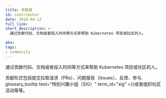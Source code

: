 ```yaml
---
title: 贡献者
id: contributor
date: 2018-04-12
full_link: 
short_description: >
  通过贡献代码、文档或者投入时间等方式来帮助 Kubernetes 项目或社区的人。

aka: 
tags:
- community
---
```


<!--
title: Contributor
id: contributor
date: 2018-04-12
full_link: 
short_description: >
  Someone who donates code, documentation, or their time to help the Kubernetes project or community.

aka: 
tags:
- community
-->

<!--
 Someone who donates code, documentation, or their time to help the Kubernetes project or community.
-->

通过贡献代码、文档或者投入时间等方式来帮助 Kubernetes 项目或社区的人。

<!--more--> 
<!--
Contributions include pull requests (PRs), issues, feedback, . glossary_tooltip text="special interest groups (SIG)" term_id="sig" >}} participation, or organizing community events.
-->

贡献形式包括提交拉取请求（PRs）、问题报告（Issues）、反馈、参与. glossary_tooltip text="特别兴趣小组（SIG）" term_id="sig" >}}或者组织社区活动等等。

